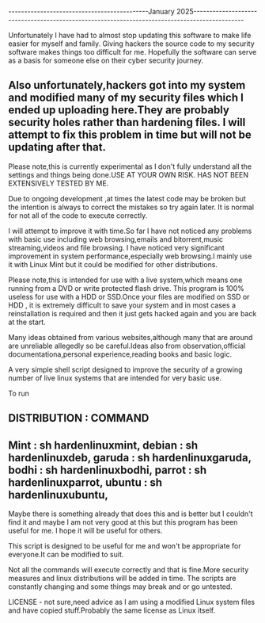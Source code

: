 --------------------------------------------January 2025----------------------------------------------------------------------------------------------

Unfortunately I have had to almost stop updating this software to make life easier for myself and family. Giving hackers the source code to my security software makes things too difficult for me.
Hopefully the software can serve as a basis for someone else on their cyber security journey.

Also unfortunately,hackers got into my system and modified many of my security files which I ended up uploading here.They are probably security holes
rather than hardening files. I will attempt to fix this problem in time but will not be updating after that.
-------------------------------------------------------------------------------------------------------------------------------------------------------



Please note,this is currently experimental as I don't fully understand all the settings and things being done.USE AT YOUR OWN RISK.
HAS NOT BEEN EXTENSIVELY TESTED BY ME.


Due to ongoing development ,at times the latest code may be broken but the intention is always to correct the mistakes so try again later. It is
normal for not all of the code to execute correctly.

I will attempt to improve it with time.So far I have not noticed any problems with basic use including web browsing,emails and bitorrent,music streaming,videos and file browsing.
I have noticed very significant improvement in system performance,especially web browsing.I mainly use it with Linux Mint but it could be modified for other distributions.


Please note,this is intended for use with a live system,which means one running from a DVD or write protected flash drive. This program is 100% useless for use with a HDD or SSD.Once your files are modified on SSD or HDD ,
it is extremely difficult to save your system and in most cases a reinstallation is required and then it just gets hacked again and you are back at the start.

Many ideas obtained from various websites,although many that are around are unreliable allegedly so be careful.Ideas also from observation,official documentationa,personal experience,reading books and basic logic.

A very simple shell script designed to improve the security of a growing number of live linux systems that are intended for very basic use.

To run

DISTRIBUTION  :               COMMAND
------------------------------------------------------
Mint           :             sh hardenlinuxmint,
debian         :             sh hardenlinuxdeb,
garuda         :             sh hardenlinuxgaruda,
bodhi          :              sh hardenlinuxbodhi,
parrot          :            sh hardenlinuxparrot,
ubuntu          :            sh hardenlinuxubuntu,
------------------------------------------------------
Maybe there is something already that does this and is better but I couldn't find it and maybe I am not very good at this but this program has been useful for me.
I hope it will be useful for others.

This script is designed to be useful for me and won't be appropriate for everyone.It can be modified to suit.

Not all the commands will execute correctly and that is fine.More security measures and linux distributions will be added in time.
The scripts are constantly changing and some things may break and or go untested.

LICENSE - not sure,need advice as I am using a modified Linux system files and have copied stuff.Probably the same license as Linux itself.

